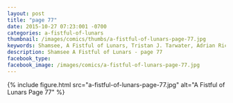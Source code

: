 ```yaml
---
layout: post
title: "page 77"
date: 2015-10-27 07:23:001 -0700
categories: a-fistful-of-lunars
thumbnail: /images/comics/thumbs/a-fistful-of-lunars-page-77.jpg
keywords: Shamsee, A Fistful of Lunars, Tristan J. Tarwater, Adrian Ricker
description: Shamsee A Fistful of Lunars - page 77
facebook_type: 
facebook_image: /images/comics/a-fistful-of-lunars-page-77.jpg
---
```

{% include figure.html src="a-fistful-of-lunars-page-77.jpg" alt="A Fistful of Lunars Page 77" %}